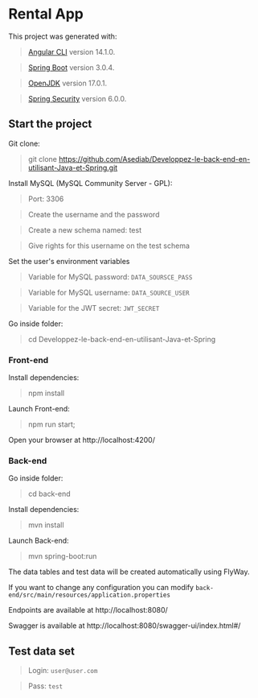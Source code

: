 # Rental App

This project was generated with:
> [Angular CLI](https://github.com/angular/angular-cli) version 14.1.0.  

> [Spring Boot](https://spring.io/projects/spring-boot) version 3.0.4.

> [OpenJDK](https://openjdk.org/projects/jdk/19/) version 17.0.1.

> [Spring Security](https://spring.io/projects/spring-security) version 6.0.0.

## Start the project
Git clone:

> git clone https://github.com/Asediab/Developpez-le-back-end-en-utilisant-Java-et-Spring.git

Install MySQL (MySQL Community Server - GPL):

> Port: 3306

> Create the username and the password 

> Create a new schema named: test

> Give rights for this username on the test schema


Set the user's environment variables

> Variable for MySQL password: `DATA_SOURSCE_PASS`

> Variable for MySQL username: `DATA_SOURCE_USER`

> Variable for the JWT secret: `JWT_SECRET`

Go inside folder:

> cd Developpez-le-back-end-en-utilisant-Java-et-Spring

### Front-end

Install dependencies:

> npm install

Launch Front-end:

> npm run start;

Open your browser at http://localhost:4200/

### Back-end

Go inside folder:

> cd back-end

Install dependencies:

> mvn install

Launch Back-end:

> mvn spring-boot:run

The data tables and test data will be created automatically using FlyWay.


If you want to change any configuration you can modify `back-end/src/main/resources/application.properties`

Endpoints are available at http://localhost:8080/

Swagger is available at http://localhost:8080/swagger-ui/index.html#/

## Test data set
> Login: `user@user.com`

> Pass: `test`
